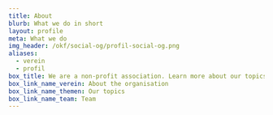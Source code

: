 ```yaml
---
title: About
blurb: What we do in short
layout: profile
meta: What we do
img_header: /okf/social-og/profil-social-og.png
aliases:
  - verein
  - profil
box_title: We are a non-profit association. Learn more about our topics, the structure of our association, the team, our international network and the role of our board.
box_link_name_verein: About the organisation
box_link_name_themen: Our topics
box_link_name_team: Team
---
```

